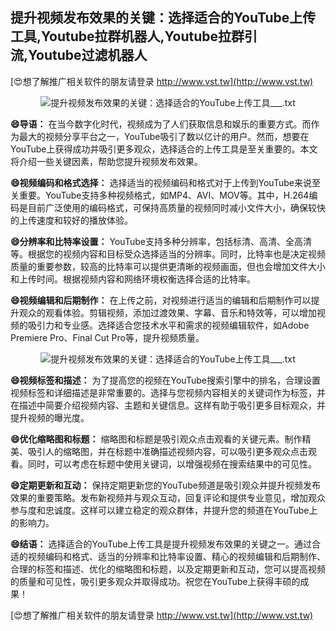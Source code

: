 ## **提升视频发布效果的关键：选择适合的YouTube上传工具,Youtube拉群机器人,Youtube拉群引流,Youtube过滤机器人**

[😍想了解推广相关软件的朋友请登录 http://www.vst.tw](http://www.vst.tw)

 <center><img src="https://vst.tw/MP4/tuiguang/png/2.png" alt="提升视频发布效果的关键：选择适合的YouTube上传工具___.txt"></center>

**😄导语：**
在当今数字化时代，视频成为了人们获取信息和娱乐的重要方式。而作为最大的视频分享平台之一，YouTube吸引了数以亿计的用户。然而，想要在YouTube上获得成功并吸引更多观众，选择适合的上传工具是至关重要的。本文将介绍一些关键因素，帮助您提升视频发布效果。

**😄视频编码和格式选择：**
选择适当的视频编码和格式对于上传到YouTube来说至关重要。YouTube支持多种视频格式，如MP4、AVI、MOV等。其中，H.264编码是目前广泛使用的编码格式，可保持高质量的视频同时减小文件大小，确保较快的上传速度和较好的播放体验。

**😄分辨率和比特率设置：**
YouTube支持多种分辨率，包括标清、高清、全高清等。根据您的视频内容和目标受众选择适当的分辨率。同时，比特率也是决定视频质量的重要参数，较高的比特率可以提供更清晰的视频画面，但也会增加文件大小和上传时间。根据视频内容和网络环境权衡选择合适的比特率。

**😄视频编辑和后期制作：**
在上传之前，对视频进行适当的编辑和后期制作可以提升观众的观看体验。剪辑视频，添加过渡效果、字幕、音乐和特效等，可以增加视频的吸引力和专业感。选择适合您技术水平和需求的视频编辑软件，如Adobe Premiere Pro、Final Cut Pro等，提升视频质量。

 <center><img src="https://vst.tw/MP4/tuiguang/png/8.png" alt="提升视频发布效果的关键：选择适合的YouTube上传工具___.txt"></center>

**😄视频标签和描述：**
为了提高您的视频在YouTube搜索引擎中的排名，合理设置视频标签和详细描述是非常重要的。选择与您视频内容相关的关键词作为标签，并在描述中简要介绍视频内容、主题和关键信息。这样有助于吸引更多目标观众，并提升视频的曝光度。

**😄优化缩略图和标题：**
缩略图和标题是吸引观众点击观看的关键元素。制作精美、吸引人的缩略图，并在标题中准确描述视频内容，可以吸引更多观众点击观看。同时，可以考虑在标题中使用关键词，以增强视频在搜索结果中的可见性。

**😄定期更新和互动：**
保持定期更新您的YouTube频道是吸引观众并提升视频发布效果的重要策略。发布新视频并与观众互动，回复评论和提供专业意见，增加观众参与度和忠诚度。这样可以建立稳定的观众群体，并提升您的频道在YouTube上的影响力。

**😄结语：**
选择适合的YouTube上传工具是提升视频发布效果的关键之一。通过合适的视频编码和格式、适当的分辨率和比特率设置、精心的视频编辑和后期制作、合理的标签和描述、优化的缩略图和标题，以及定期更新和互动，您可以提高视频的质量和可见性，吸引更多观众并取得成功。祝您在YouTube上获得丰硕的成果！

[😍想了解推广相关软件的朋友请登录 http://www.vst.tw](http://www.vst.tw)



